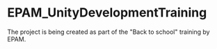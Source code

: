 # EPAM_UnityDevelopmentTraining
The project is being created as part of the "Back to school" training by EPAM.
